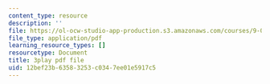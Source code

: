 ```yaml
---
content_type: resource
description: ''
file: https://ol-ocw-studio-app-production.s3.amazonaws.com/courses/9-00-introduction-to-psychology-fall-2004/12bef23b63583253c0347ee01e5917c5_10507.pdf
file_type: application/pdf
learning_resource_types: []
resourcetype: Document
title: 3play pdf file
uid: 12bef23b-6358-3253-c034-7ee01e5917c5
---
```

